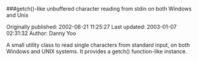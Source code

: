 ###getch()-like unbuffered character reading from stdin on both Windows and Unix

Originally published: 2002-06-21 11:25:27
Last updated: 2003-01-07 02:31:32
Author: Danny Yoo

A small utility class to read single characters from standard input, on both Windows and UNIX systems.  It provides a getch() function-like instance.